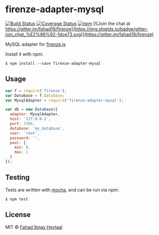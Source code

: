# firenze-adapter-mysql

[![Build Status](https://secure.travis-ci.org/fahad19/firenze-adapter-mysql.png?branch=master)](http://travis-ci.org/fahad19/firenze-adapter-mysql) [![Coverage Status](https://coveralls.io/repos/fahad19/firenze-adapter-mysql/badge.svg?branch=master)](https://coveralls.io/r/fahad19/firenze-adapter-mysql?branch=master) [![npm](https://img.shields.io/npm/v/firenze-adapter-mysql.svg)](https://www.npmjs.com/package/firenze-adapter-mysql) [![Join the chat at https://gitter.im/fahad19/firenze](https://img.shields.io/badge/gitter-join_chat_%E2%86%92-1dce73.svg)](https://gitter.im/fahad19/firenze)

MySQL adapter for [firenze.js](https://github.com/fahad19/firenze)

Install it with npm:

```
$ npm install --save firenze-adapter-mysql
```

## Usage

```js
var f = require('firenze');
var Database = f.Database;
var MysqlAdapter = require('firenze-adapter-mysql');

var db = new Database({
  adapter: MysqlAdapter,
  host: '127.0.0.1',
  port: 3306,
  database: 'my_database',
  user: 'root',
  password: '',
  pool: {
    min: 0,
    max: 1
  }
});
```

## Testing

Tests are written with [mocha](http://mochajs.org/), and can be run via npm:

```
$ npm test
```

## License

MIT © [Fahad Ibnay Heylaal](http://fahad19.com)
